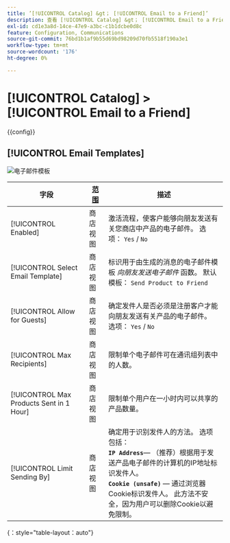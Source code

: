 ```yaml
---
title: ’[!UICONTROL Catalog] &gt； [!UICONTROL Email to a Friend]’
description: 查看 [!UICONTROL Catalog] &gt； [!UICONTROL Email to a Friend] 商务管理员页面。
exl-id: cd1e3a8d-14ce-47e9-a3bc-c1b1dcbe0d8c
feature: Configuration, Communications
source-git-commit: 76bd1b1af9b55d69bd98209d70fb5518f190a3e1
workflow-type: tm+mt
source-wordcount: '176'
ht-degree: 0%

---
```


# [!UICONTROL Catalog] > [!UICONTROL Email to a Friend]

{{config}}

## [!UICONTROL Email Templates]

![电子邮件模板](./assets/email-to-a-friend-email-templates.png)<!-- zoom -->

<!-- [Email Templates](https://docs.magento.com/user-guide/marketing/email-template-configuration.html) -->

| 字段 | [范围](../../getting-started/websites-stores-views.md#scope-settings) | 描述 |
|--- |--- |--- |
| [!UICONTROL Enabled] | 商店视图 | 激活流程，使客户能够向朋友发送有关您商店中产品的电子邮件。 选项： `Yes` / `No` |
| [!UICONTROL Select Email Template] | 商店视图 | 标识用于由生成的消息的电子邮件模板 _向朋友发送电子邮件_ 函数。 默认模板： `Send Product to Friend` |
| [!UICONTROL Allow for Guests] | 商店视图 | 确定发件人是否必须是注册客户才能向朋友发送有关产品的电子邮件。 选项： `Yes` / `No` |
| [!UICONTROL Max Recipients] | 商店视图 | 限制单个电子邮件可在通讯组列表中的人数。 |
| [!UICONTROL Max Products Sent in 1  Hour] | 商店视图 | 限制单个用户在一小时内可以共享的产品数量。 |
| [!UICONTROL Limit Sending By] | 商店视图 | 确定用于识别发件人的方法。 选项包括： <br/>**`IP Address`**— （推荐）根据用于发送产品电子邮件的计算机的IP地址标识发件人。<br/>**`Cookie (unsafe)`**  — 通过浏览器Cookie标识发件人。 此方法不安全，因为用户可以删除Cookie以避免限制。 |

{：style=&quot;table-layout：auto&quot;}
